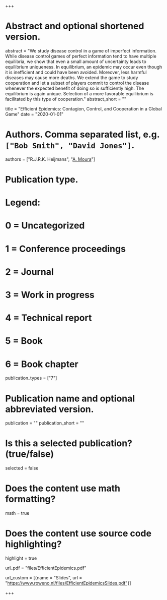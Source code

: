 +++
# Abstract and optional shortened version.
abstract = "We study disease control in a game of imperfect information. While disease control games of perfect information tend to have multiple equilibria, we show that even a small amount of uncertainty leads to equilibrium uniqueness. In equilibrium, an epidemic may occur even though it is inefficient and could have been avoided. Moreover, less harmful diseases may cause more deaths. We extend the game to study cooperation and let a subset of players commit to control the disease whenever the expected benefit of doing so is sufficiently high. The equilibrium is again unique. Selection of a more favorable equilibrium is facilitated by this type of cooperation."
abstract_short = ""

title = "Efficient Epidemics: Contagion, Control, and Cooperation in a Global Game"
date = "2020-01-01"

# Authors. Comma separated list, e.g. `["Bob Smith", "David Jones"]`.
authors = ["R.J.R.K. Heijmans", "[A. Moura](http://www.anamoura.site)"]
# Publication type.
# Legend:
# 0 = Uncategorized
# 1 = Conference proceedings
# 2 = Journal
# 3 = Work in progress
# 4 = Technical report
# 5 = Book
# 6 = Book chapter
publication_types = ["7"]

# Publication name and optional abbreviated version.
publication = ""
publication_short = ""

# Is this a selected publication? (true/false)
selected = false


# Does the content use math formatting?
math = true

# Does the content use source code highlighting?
highlight = true


url_pdf = "files/EfficientEpidemics.pdf"

url_custom = [{name = "Slides", url = "https://www.roweno.nl/files/EfficientEpidemicsSlides.pdf"}]

+++

